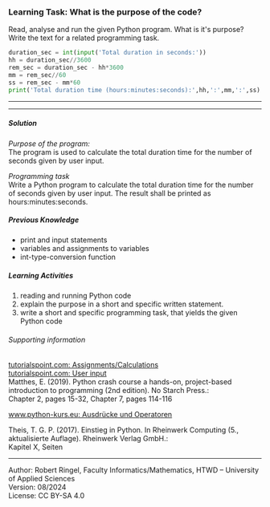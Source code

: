 ### Learning Task: What is the purpose of the code?

Read, analyse and run the given Python program. What is it's purpose?  
Write the text for a related programming task.

``` python
duration_sec = int(input('Total duration in seconds:'))
hh = duration_sec//3600
rem_sec = duration_sec - hh*3600
mm = rem_sec//60
ss = rem_sec - mm*60
print('Total duration time (hours:minutes:seconds):',hh,':',mm,':',ss)
```

---------------------------------------
---------------------------------------

##### Solution

*Purpose of the program:*  
The program is used to calculate the total duration time for the number of seconds given by user input.

*Programming task*  
Write a Python program to calculate the total duration time for the number of seconds given by user input.
The result shall be printed as hours:minutes:seconds.


##### Previous Knowledge

- print and input statements
- variables and assignments to variables
- int-type-conversion function

##### Learning Activities

1) reading and running Python code
2) explain the purpose in a short and specific written statement.
3) write a short and specific programming task, that yields the given Python code


###### Supporting information

[tutorialspoint.com: Assignments/Calculations](https://www.tutorialspoint.com/python/python_assignment_operators.htm)  
[tutorialspoint.com: User input](https://www.tutorialspoint.com/python/python_user_input.htm)  
Matthes, E. (2019). Python crash course a hands-on, project-based introduction to programming (2nd edition). No Starch Press.:  
Chapter 2, pages 15-32, Chapter 7, pages 114-116  

[www.python-kurs.eu: Ausdrücke und Operatoren](https://www.python-kurs.eu/python3_operatoren.php)

Theis, T. G. P. (2017). Einstieg in Python. In Rheinwerk Computing (5., aktualisierte Auflage). Rheinwerk Verlag GmbH.:   
Kapitel X, Seiten  

----
[//]: # "Learning objective: Understanding of variables, calculation and result printing"
[//]: # "Topic: variables, calculations, printing"
[//]: # "Complexity: 2 - normal"
[//]: # "Task type: reverse task"

Author: Robert Ringel, Faculty Informatics/Mathematics, HTWD – University of Applied Sciences  
Version: 08/2024            
License: CC BY-SA 4.0